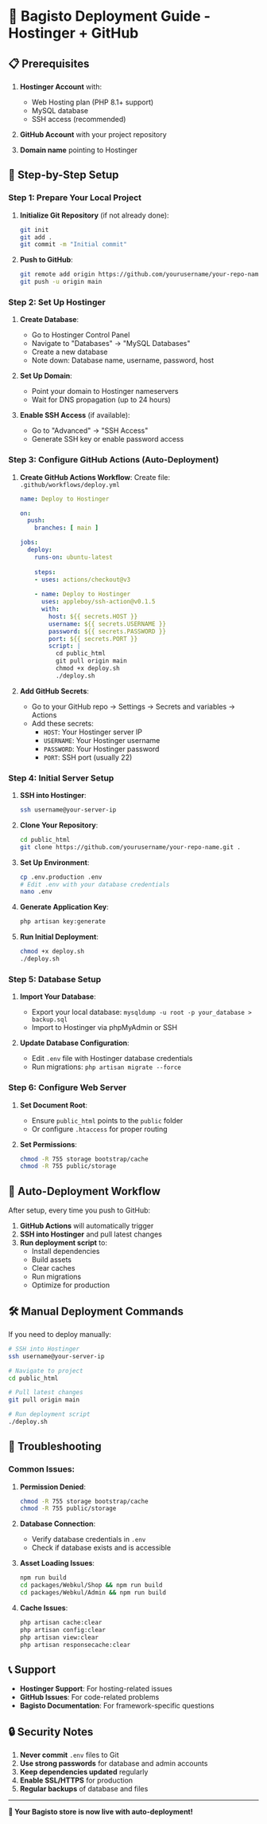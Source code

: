 # 🚀 Bagisto Deployment Guide - Hostinger + GitHub

## 📋 Prerequisites

1. **Hostinger Account** with:
   - Web Hosting plan (PHP 8.1+ support)
   - MySQL database
   - SSH access (recommended)

2. **GitHub Account** with your project repository

3. **Domain name** pointing to Hostinger

## 🔧 Step-by-Step Setup

### Step 1: Prepare Your Local Project

1. **Initialize Git Repository** (if not already done):
   ```bash
   git init
   git add .
   git commit -m "Initial commit"
   ```

2. **Push to GitHub**:
   ```bash
   git remote add origin https://github.com/yourusername/your-repo-name.git
   git push -u origin main
   ```

### Step 2: Set Up Hostinger

1. **Create Database**:
   - Go to Hostinger Control Panel
   - Navigate to "Databases" → "MySQL Databases"
   - Create a new database
   - Note down: Database name, username, password, host

2. **Set Up Domain**:
   - Point your domain to Hostinger nameservers
   - Wait for DNS propagation (up to 24 hours)

3. **Enable SSH Access** (if available):
   - Go to "Advanced" → "SSH Access"
   - Generate SSH key or enable password access

### Step 3: Configure GitHub Actions (Auto-Deployment)

1. **Create GitHub Actions Workflow**:
   Create file: `.github/workflows/deploy.yml`

   ```yaml
   name: Deploy to Hostinger
   
   on:
     push:
       branches: [ main ]
   
   jobs:
     deploy:
       runs-on: ubuntu-latest
       
       steps:
       - uses: actions/checkout@v3
       
       - name: Deploy to Hostinger
         uses: appleboy/ssh-action@v0.1.5
         with:
           host: ${{ secrets.HOST }}
           username: ${{ secrets.USERNAME }}
           password: ${{ secrets.PASSWORD }}
           port: ${{ secrets.PORT }}
           script: |
             cd public_html
             git pull origin main
             chmod +x deploy.sh
             ./deploy.sh
   ```

2. **Add GitHub Secrets**:
   - Go to your GitHub repo → Settings → Secrets and variables → Actions
   - Add these secrets:
     - `HOST`: Your Hostinger server IP
     - `USERNAME`: Your Hostinger username
     - `PASSWORD`: Your Hostinger password
     - `PORT`: SSH port (usually 22)

### Step 4: Initial Server Setup

1. **SSH into Hostinger**:
   ```bash
   ssh username@your-server-ip
   ```

2. **Clone Your Repository**:
   ```bash
   cd public_html
   git clone https://github.com/yourusername/your-repo-name.git .
   ```

3. **Set Up Environment**:
   ```bash
   cp .env.production .env
   # Edit .env with your database credentials
   nano .env
   ```

4. **Generate Application Key**:
   ```bash
   php artisan key:generate
   ```

5. **Run Initial Deployment**:
   ```bash
   chmod +x deploy.sh
   ./deploy.sh
   ```

### Step 5: Database Setup

1. **Import Your Database**:
   - Export your local database: `mysqldump -u root -p your_database > backup.sql`
   - Import to Hostinger via phpMyAdmin or SSH

2. **Update Database Configuration**:
   - Edit `.env` file with Hostinger database credentials
   - Run migrations: `php artisan migrate --force`

### Step 6: Configure Web Server

1. **Set Document Root**:
   - Ensure `public_html` points to the `public` folder
   - Or configure `.htaccess` for proper routing

2. **Set Permissions**:
   ```bash
   chmod -R 755 storage bootstrap/cache
   chmod -R 755 public/storage
   ```

## 🔄 Auto-Deployment Workflow

After setup, every time you push to GitHub:

1. **GitHub Actions** will automatically trigger
2. **SSH into Hostinger** and pull latest changes
3. **Run deployment script** to:
   - Install dependencies
   - Build assets
   - Clear caches
   - Run migrations
   - Optimize for production

## 🛠️ Manual Deployment Commands

If you need to deploy manually:

```bash
# SSH into Hostinger
ssh username@your-server-ip

# Navigate to project
cd public_html

# Pull latest changes
git pull origin main

# Run deployment script
./deploy.sh
```

## 🔧 Troubleshooting

### Common Issues:

1. **Permission Denied**:
   ```bash
   chmod -R 755 storage bootstrap/cache
   chmod -R 755 public/storage
   ```

2. **Database Connection**:
   - Verify database credentials in `.env`
   - Check if database exists and is accessible

3. **Asset Loading Issues**:
   ```bash
   npm run build
   cd packages/Webkul/Shop && npm run build
   cd packages/Webkul/Admin && npm run build
   ```

4. **Cache Issues**:
   ```bash
   php artisan cache:clear
   php artisan config:clear
   php artisan view:clear
   php artisan responsecache:clear
   ```

## 📞 Support

- **Hostinger Support**: For hosting-related issues
- **GitHub Issues**: For code-related problems
- **Bagisto Documentation**: For framework-specific questions

## 🔒 Security Notes

1. **Never commit** `.env` files to Git
2. **Use strong passwords** for database and admin accounts
3. **Keep dependencies updated** regularly
4. **Enable SSL/HTTPS** for production
5. **Regular backups** of database and files

---

**🎉 Your Bagisto store is now live with auto-deployment!** 